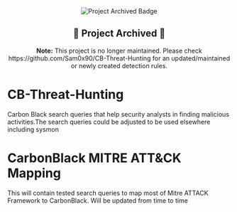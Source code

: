 <div align="center">
  <img src="https://img.shields.io/badge/Project-Archived-red" alt="Project Archived Badge" />
  <h2>🚨 Project Archived 🚨</h2>
  <p>
    <strong>Note:</strong> This project is no longer maintained. Please check https://github.com/Sam0x90/CB-Threat-Hunting for an updated/maintained or newly created detection rules.
  </p>
</div>

# CB-Threat-Hunting
Carbon Black search queries that help security analysts in finding malicious activities.The search queries could be adjusted to be used elsewhere including sysmon 

# CarbonBlack MITRE ATT&CK Mapping
This will contain tested search queries to map most of Mitre ATTACK Framework to CarbonBlack. Will be updated from time to time

